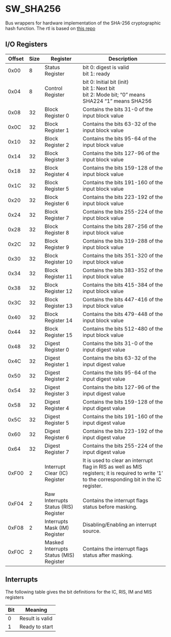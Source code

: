 # SW_SHA256
Bus wrappers for hardware implementation of the SHA-256 cryptographic hash function. The rtl is based on [this repo](https://github.com/secworks/sha256) 

## I/O Registers 
|  Offset  | Size |  Register  | Description |
|----------|------|------------|-------------|
|0x00       |  8   | Status Register  | bit 0: digest is valid <br> bit 1: ready 
|0x04       |  8   | Control Register | bit 0: Initial bit (init) <br> bit 1: Next bit <br> bit 2: Mode bit; “0” means SHA224 “1” means SHA256 
|0x08       | 32   | Block Register 0 | Contains the bits 31-0 of the input block value
|0x0C       | 32   | Block Register 1 | Contains the bits 63-32 of the input block value
|0x10       | 32   | Block Register 2 | Contains the bits 95-64 of the input block value
|0x14       | 32   | Block Register 3 | Contains the bits 127-96 of the input block value
|0x18       | 32   | Block Register 4 | Contains the bits 159-128 of the input block value
|0x1C       | 32   | Block Register 5 | Contains the bits 191-160 of the input block value
|0x20       | 32   | Block Register 6 | Contains the bits 223-192 of the input block value
|0x24       | 32   | Block Register 7 | Contains the bits 255-224 of the input block value
|0x28       | 32   | Block Register 8 | Contains the bits 287-256 of the input block value
|0x2C       | 32   | Block Register 9 | Contains the bits 319-288 of the input block value
|0x30       | 32   | Block Register 10| Contains the bits 351-320 of the input block value
|0x34       | 32   | Block Register 11| Contains the bits 383-352 of the input block value
|0x38       | 32   | Block Register 12| Contains the bits 415-384 of the input block value
|0x3C       | 32   | Block Register 13| Contains the bits 447-416 of the input block value
|0x40       | 32   | Block Register 14| Contains the bits 479-448 of the input block value
|0x44       | 32   | Block Register 15| Contains the bits 512-480 of the input block value
|0x48       | 32   | Digest Register 0| Contains the bits 31-0 of the input digest value
|0x4C       | 32   | Digest Register 1| Contains the bits 63-32 of the input digest value
|0x50       | 32   | Digest Register 2| Contains the bits 95-64 of the input digest value
|0x54       | 32   | Digest Register 3| Contains the bits 127-96 of the input digest value
|0x58       | 32   | Digest Register 4| Contains the bits 159-128 of the input digest value
|0x5C       | 32   | Digest Register 5| Contains the bits 191-160 of the input digest value
|0x60       | 32   | Digest Register 6| Contains the bits 223-192 of the input digest value
|0x64       | 32   | Digest Register 7| Contains the bits 255-224 of the input digest value
|0xF00      | 2    | Interrupt Clear (IC) Register | It is used to clear an interrupt flag in RIS as well as MIS registers; it is required to write ‘1’ to the corresponding bit in the IC register.
|0xF04      | 2    | Raw Interrupts Status (RIS) Register | Contains the interrupt flags status before masking.
|0xF08      | 2    | Interrupts Mask (IM) Register | Disabling/Enabling an interrupt source.
|0xF0C      | 2    | Masked Interrupts Status (MIS) Register | Contains the interrupt flags status after masking.

## Interrupts 
The following table gives the bit definitions for the IC, RIS, IM and MIS registers

|Bit | Meaning|
|----|--------|
|0 | Result is valid
|1 | Ready to start

